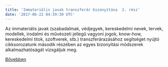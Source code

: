 ```yaml
---
title: 'Immateriális javak transzferár bizonyítása  2. rész'
date: '2017-06-22 04:39:30 UTC'
---
```


Az immateriális javak (szabadalmak, védjegyek, kereskedelmi nevek, tervek, modellek, irodalmi és művészeti jellegű vagyoni jogok, know-how, kereskedelmi titok, szoftverek, stb.) transzferárazásához segítséget nyújtó cikksorozatunk második részében az egyes bizonyítási módszerek alkalmazhatóságát vizsgáljuk meg.


[Bővebben](http://ift.tt/2sYdd2O)
